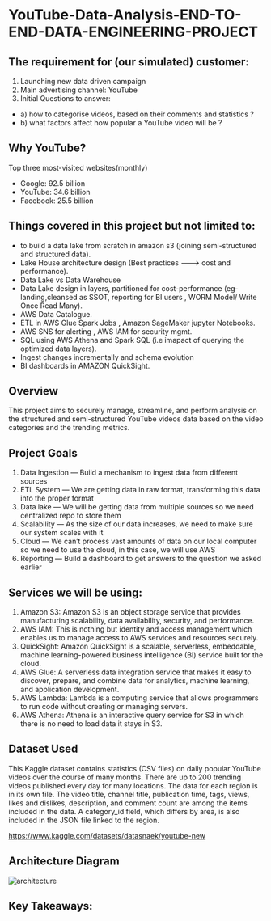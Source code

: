 # YouTube-Data-Analysis-END-TO-END-DATA-ENGINEERING-PROJECT


## **The requirement for (our simulated) customer:**
1. Launching new data driven campaign
2. Main advertising channel: YouTube
3. Initial Questions to answer:
- a) how to categorise videos, based on their comments and statistics ?
- b) what factors affect how popular a YouTube video will be ?


## **Why YouTube?**
 Top three most-visited websites(monthly)
 - Google: 92.5 billion
 - YouTube: 34.6 billion
 - Facebook: 25.5 billion

 ## **Things covered in this project but not limited to:**
 - to build a data lake from scratch in amazon s3 (joining semi-structured and structured data).
 - Lake House architecture design (Best practices ---> cost and performance).
 - Data Lake vs Data Warehouse
 - Data Lake design in layers, partitioned for cost-performance (eg- landing,cleansed as SSOT, reporting for BI users , WORM Model/ Write Once Read Many).
 - AWS Data Catalogue.
 - ETL in AWS Glue Spark Jobs , Amazon SageMaker jupyter Notebooks.
 - AWS SNS for alerting , AWS IAM for security mgmt.
 - SQL using AWS Athena and Spark SQL (i.e imapact of querying the optimized data layers).
 - Ingest changes incrementally and schema evolution
 - BI dashboards in AMAZON QuickSight.


## Overview
 This project aims to securely manage, streamline, and perform analysis on the structured and semi-structured YouTube videos data based on the video categories and the trending metrics.

## Project Goals

1. Data Ingestion — Build a mechanism to ingest data from different sources
2. ETL System — We are getting data in raw format, transforming this data into the proper format
3. Data lake — We will be getting data from multiple sources so we need centralized repo to store them
4. Scalability — As the size of our data increases, we need to make sure our system scales with it
5. Cloud — We can’t process vast amounts of data on our local computer so we need to use the cloud, in this case, we will use AWS
6. Reporting — Build a dashboard to get answers to the question we asked earlier

## Services we will be using:
1. Amazon S3: Amazon S3 is an object storage service that provides manufacturing scalability, data availability, security, and performance.
2. AWS IAM: This is nothing but identity and access management which enables us to manage access to AWS services and resources securely.
3. QuickSight: Amazon QuickSight is a scalable, serverless, embeddable, machine learning-powered business intelligence (BI) service built for the cloud.
4. AWS Glue: A serverless data integration service that makes it easy to discover, prepare, and combine data for analytics, machine learning, and application development.
5. AWS Lambda: Lambda is a computing service that allows programmers to run code without creating or managing servers.
6. AWS Athena: Athena is an interactive query service for S3 in which there is no need to load data it stays in S3.

 ## Dataset Used
 This Kaggle dataset contains statistics (CSV files) on daily popular YouTube videos over the course of many months. There are up to 200 trending videos published every day for many locations. The data for each region is in its own file. The video title, channel title, publication time, tags, views, likes and dislikes, description, and comment count are among the items included in the data. A category_id field, which differs by area, is also included in the JSON file linked to the region.

https://www.kaggle.com/datasets/datasnaek/youtube-new

## Architecture Diagram
![architecture](https://github.com/AKA-RONY/YouTube-Data-Engineering-Project/assets/67736824/bd86be18-543e-4647-9a90-4410e5ff988f)


## Key Takeaways:



